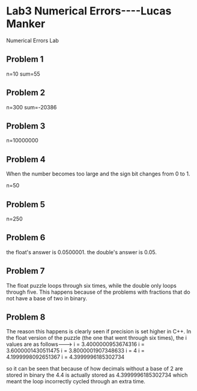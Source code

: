 # Lab3 Numerical Errors----Lucas Manker
Numerical Errors Lab

## Problem 1
n=10
sum=55

## Problem 2
n=300
sum=-20386

## Problem 3
n=10000000

## Problem 4
When the number becomes too large and the sign bit changes from 0 to 1.

n=50

## Problem 5
n=250

## Problem 6
the float's answer is 0.0500001.
the double's answer is 0.05.

## Problem 7
The float puzzle loops through six times, while the double only loops through five.
This happens because of the problems with fractions that do not have a base of two
in binary.


## Problem 8
The reason this happens is clearly seen if precision is set higher in C++. 
In the float version of the puzzle (the one that went through six times),
the i values are as follows--->
i = 3.4000000953674316
i = 3.6000001430511475
i = 3.8000001907348633
i = 4
i = 4.1999998092651367
i = 4.3999996185302734

so it can be seen that because of how decimals without a base of 2 are stored
in binary the 4.4 is actually stored as 4.3999996185302734 which meant the 
loop incorrectly cycled through an extra time.  